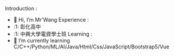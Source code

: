 Introduction :
- 👋 Hi, I’m Mr'Wang
Experience :                                                      
- :1: 彰化高中                                                
- :1: 中興大學電資學士班
Learning : 
- 🌱 I’m currently learning C/C++/Python/ML/AI/Java/Html/Css/JavaScript/Bootstrap5/Vue
